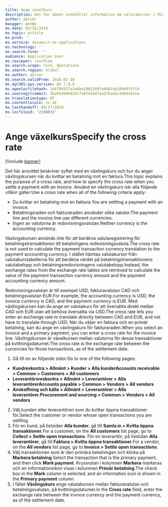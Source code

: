 ```yaml
---
title: Ange växelkurs
description: Det här ämnet innehåller information om valutakurser i Microsoft Dynamics 365 Finance.
author: abruer
manager: AnnBe
ms.date: 05/16/2018
ms.topic: article
ms.prod: ''
ms.service: dynamics-ax-applications
ms.technology: ''
ms.search.form: ''
audience: Application User
ms.reviewer: roschlom
ms.search.scope: Core, Operations
ms.search.region: Global
ms.author: abruer
ms.search.validFrom: 2016-02-28
ms.dyn365.ops.version: AX 7.0.0
ms.openlocfilehash: 146794557a3a6ba1801598fe6b814e209d9f5fc6
ms.sourcegitcommit: 3ba95d50b8262fa0f43d4faad76adac4d05eb3ea
ms.translationtype: HT
ms.contentlocale: sv-SE
ms.lasthandoff: 09/27/2019
ms.locfileid: "2180031"
---
```

# <a name="specify-the-cross-rate"></a><span data-ttu-id="d1599-103">Ange växelkurs</span><span class="sxs-lookup"><span data-stu-id="d1599-103">Specify the cross rate</span></span>

[!include [banner](../includes/banner.md)]

<span data-ttu-id="d1599-104">Det här avsnittet beskriver syftet med en växlingskurs och hur du anger växlingskursen när du kvittar en betalning mot en faktura.</span><span class="sxs-lookup"><span data-stu-id="d1599-104">This topic explains the purpose of a cross rate, and how to specify the cross rate when you settle a payment with an invoice.</span></span> <span data-ttu-id="d1599-105">Använd en växlingskurs när alla följande villkor gäller:</span><span class="sxs-lookup"><span data-stu-id="d1599-105">Use a cross rate when all of the following criteria apply:</span></span> 
-   <span data-ttu-id="d1599-106">Du kvittar en betalning mot en faktura.</span><span class="sxs-lookup"><span data-stu-id="d1599-106">You are settling a payment with an invoice.</span></span> 
-   <span data-ttu-id="d1599-107">Betalningsraden och fakturaraden använder olika valutor.</span><span class="sxs-lookup"><span data-stu-id="d1599-107">The payment line and the invoice line use different currencies.</span></span> 
-   <span data-ttu-id="d1599-108">Ingen av valutorna är redovisningsvalutan.</span><span class="sxs-lookup"><span data-stu-id="d1599-108">Neither currency is the accounting currency.</span></span> 

<span data-ttu-id="d1599-109">Växlingskursen används inte för att beräkna valutaregistrering för betalningstransaktionen till betalningens redovisningsvaluta.</span><span class="sxs-lookup"><span data-stu-id="d1599-109">The cross rate is not used to calculate the payment transaction currency translation to the payment accounting currency.</span></span> <span data-ttu-id="d1599-110">I stället hämtas valutakurser från valutakurstabellerna för att beräkna värdet på betalningstransaktionens valutabelopp och betalningsredovisningens valutabelopp.</span><span class="sxs-lookup"><span data-stu-id="d1599-110">Instead, the exchange rates from the exchange rate tables are retrieved to calculate the value of the payment transaction currency amount and the payment accounting currency amount.</span></span> 

<span data-ttu-id="d1599-111">Redovisningsvalutan är till exempel USD, fakturavalutan CAD och betalningsvalutan EUR.</span><span class="sxs-lookup"><span data-stu-id="d1599-111">For example, the accounting currency is USD, the invoice currency is CAD, and the payment currency is EUR.</span></span> <span data-ttu-id="d1599-112">Med växlingskursen kan du ange en valutakurs för att översätta direkt mellan CAD och EUR utan att behöva översätta via USD.</span><span class="sxs-lookup"><span data-stu-id="d1599-112">The cross rate lets you enter an exchange rate to translate directly between CAD and EUR, and not have to translate through USD.</span></span> <span data-ttu-id="d1599-113">När du väljer en faktura och en primär betalning, kan du ange en växlingskurs för fakturaraden.</span><span class="sxs-lookup"><span data-stu-id="d1599-113">When you select an invoice and a primary payment, you can enter a cross rate for the invoice line.</span></span> <span data-ttu-id="d1599-114">Växlingskursen är växelkursen mellan valutorna för dessa transaktioner på kvittningsdatumet.</span><span class="sxs-lookup"><span data-stu-id="d1599-114">The cross rate is the exchange rate between the currencies for those transactions, as of the settlement date.</span></span>

1.  <span data-ttu-id="d1599-115">Gå till en av följande sidor:</span><span class="sxs-lookup"><span data-stu-id="d1599-115">Go to one of the following pages:</span></span>
- <span data-ttu-id="d1599-116">**Kundreskontra > Allmänt > Kunder > Alla kunder**</span><span class="sxs-lookup"><span data-stu-id="d1599-116">**Accounts receivable > Common > Customers > All customers**</span></span> 
- <span data-ttu-id="d1599-117">**Leverantörsreskontra > Allmänt > Leverantörer > Alla leverantörer**</span><span class="sxs-lookup"><span data-stu-id="d1599-117">**Accounts payable > Common > Vendors > All vendors**</span></span> 
- <span data-ttu-id="d1599-118">**Anskaffning och källa > Allmänt > Leverantörer > Alla leverantörer.**</span><span class="sxs-lookup"><span data-stu-id="d1599-118">**Procurement and sourcing > Common > Vendors > All vendors**</span></span>
2.  <span data-ttu-id="d1599-119">Välj kunden eller leverantören som du kvittar öppna transaktioner för.</span><span class="sxs-lookup"><span data-stu-id="d1599-119">Select the customer or vendor whose open transactions you are settling.</span></span> 
3.  <span data-ttu-id="d1599-120">För en kund, på listsidan **Alla kunder**, gå till **Samla in > Kvitta öppna transaktioner**.</span><span class="sxs-lookup"><span data-stu-id="d1599-120">For a customer, on the **All customers** list page, go to **Collect > Settle open transactions**.</span></span> <span data-ttu-id="d1599-121">För en leverantör, på listsidan **Alla leverantörer**, gå till **Faktura > Kvitta öppna transaktioner**.</span><span class="sxs-lookup"><span data-stu-id="d1599-121">For a vendor, on the **All vendors** list page, go to **Invoice > Settle open transactions**.</span></span> 
4.  <span data-ttu-id="d1599-122">Välj transaktionen som är den primära betalningen och klicka på **Markera betalning**.</span><span class="sxs-lookup"><span data-stu-id="d1599-122">Select the transaction that is the primary payment, and then click **Mark payment**.</span></span> <span data-ttu-id="d1599-123">Kryssrutan i kolumnen **Markera** markeras och en informationsikon visas i kolumnen **Primär betalning**.</span><span class="sxs-lookup"><span data-stu-id="d1599-123">The check box in the **Mark** column is selected, and an information icon is shown in the **Primary payment** column.</span></span> 
5.  <span data-ttu-id="d1599-124">I fältet **Växlingskurs** ange valutakursen mellan fakturavalutan och betalningsvalutan, på kvittningsdatumet.</span><span class="sxs-lookup"><span data-stu-id="d1599-124">In the **Cross rate** field, enter the exchange rate between the invoice currency and the payment currency, as of the settlement date.</span></span> 

